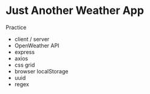 # Just Another Weather App

Practice

- client / server
- OpenWeather API
- express
- axios
- css grid
- browser localStorage
- uuid
- regex
